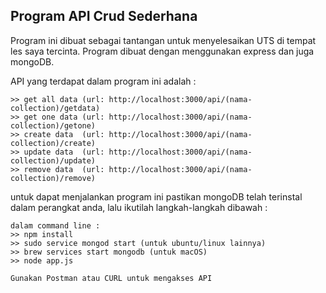 ## Program API Crud Sederhana

Program ini dibuat sebagai tantangan untuk menyelesaikan UTS di tempat les saya tercinta. Program dibuat dengan menggunakan express dan juga mongoDB.

API yang terdapat dalam program ini adalah :
```
>> get all data (url: http://localhost:3000/api/(nama-collection)/getdata)
>> get one data (url: http://localhost:3000/api/(nama-collection)/getone)
>> create data  (url: http://localhost:3000/api/(nama-collection)/create)
>> update data  (url: http://localhost:3000/api/(nama-collection)/update)
>> remove data  (url: http://localhost:3000/api/(nama-collection)/remove)
```

untuk dapat menjalankan program ini pastikan mongoDB telah terinstal dalam perangkat anda, lalu ikutilah langkah-langkah dibawah :

```
dalam command line :
>> npm install
>> sudo service mongod start (untuk ubuntu/linux lainnya)
>> brew services start mongodb (untuk macOS)
>> node app.js

Gunakan Postman atau CURL untuk mengakses API
```
